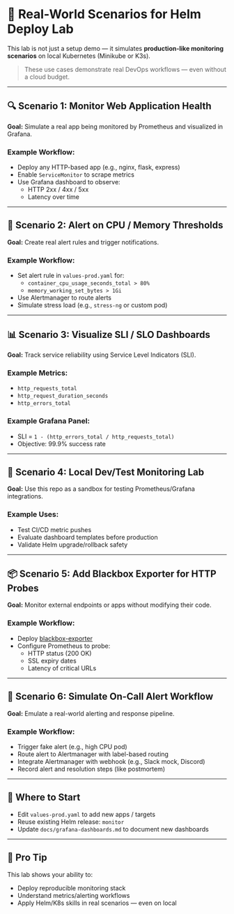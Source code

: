 # 🎯 Real-World Scenarios for Helm Deploy Lab

This lab is not just a setup demo — it simulates **production-like monitoring scenarios** on local Kubernetes (Minikube or K3s).

> These use cases demonstrate real DevOps workflows — even without a cloud budget.

---

## 🔍 Scenario 1: Monitor Web Application Health

**Goal:** Simulate a real app being monitored by Prometheus and visualized in Grafana.

### Example Workflow:
- Deploy any HTTP-based app (e.g., nginx, flask, express)
- Enable `ServiceMonitor` to scrape metrics
- Use Grafana dashboard to observe:
  - HTTP 2xx / 4xx / 5xx
  - Latency over time

---

## 🚨 Scenario 2: Alert on CPU / Memory Thresholds

**Goal:** Create real alert rules and trigger notifications.

### Example Workflow:
- Set alert rule in `values-prod.yaml` for:
  - `container_cpu_usage_seconds_total > 80%`
  - `memory_working_set_bytes > 1Gi`
- Use Alertmanager to route alerts
- Simulate stress load (e.g., `stress-ng` or custom pod)

---

## 📊 Scenario 3: Visualize SLI / SLO Dashboards

**Goal:** Track service reliability using Service Level Indicators (SLI).

### Example Metrics:
- `http_requests_total`
- `http_request_duration_seconds`
- `http_errors_total`

### Example Grafana Panel:
- SLI = `1 - (http_errors_total / http_requests_total)`
- Objective: 99.9% success rate

---

## 🧪 Scenario 4: Local Dev/Test Monitoring Lab

**Goal:** Use this repo as a sandbox for testing Prometheus/Grafana integrations.

### Example Uses:
- Test CI/CD metric pushes
- Evaluate dashboard templates before production
- Validate Helm upgrade/rollback safety

---

## 📦 Scenario 5: Add Blackbox Exporter for HTTP Probes

**Goal:** Monitor external endpoints or apps without modifying their code.

### Example Workflow:
- Deploy [blackbox-exporter](https://github.com/prometheus/blackbox_exporter)
- Configure Prometheus to probe:
  - HTTP status (200 OK)
  - SSL expiry dates
  - Latency of critical URLs

---

## 🧰 Scenario 6: Simulate On-Call Alert Workflow

**Goal:** Emulate a real-world alerting and response pipeline.

### Example Workflow:
- Trigger fake alert (e.g., high CPU pod)
- Route alert to Alertmanager with label-based routing
- Integrate Alertmanager with webhook (e.g., Slack mock, Discord)
- Record alert and resolution steps (like postmortem)

---

## 📁 Where to Start

- Edit `values-prod.yaml` to add new apps / targets
- Reuse existing Helm release: `monitor`
- Update `docs/grafana-dashboards.md` to document new dashboards

---

## 🧠 Pro Tip
This lab shows your ability to:
- Deploy reproducible monitoring stack
- Understand metrics/alerting workflows
- Apply Helm/K8s skills in real scenarios — even on local
